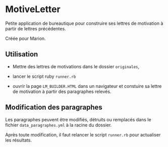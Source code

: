 # MotiveLetter

Petite application de bureautique pour construire ses lettres de motivation à partir de lettres précédentes.

Créée pour Marion.

## Utilisation

* Mettre des lettres de motivations dans le dossier `originales`,

* lancer le script ruby `runner.rb`

* ouvrir la page `LM_BUILDER.HTML` dans un navigateur et constuire sa lettre de motivation à partir des paragraphes relevés.

## Modification des paragraphes

Les paragraphes peuvent être modifiés, détruits ou remplacés dans le fichier `data_paragraphes.yml` à la racine du dossier.

Après toute modification, il faut relancer le script `runner.rb` pour actualiser les résultats.

